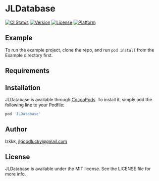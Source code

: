 # JLDatabase

[![CI Status](https://img.shields.io/travis/lzkkk/JLDatabase.svg?style=flat)](https://travis-ci.org/lzkkk/JLDatabase)
[![Version](https://img.shields.io/cocoapods/v/JLDatabase.svg?style=flat)](https://cocoapods.org/pods/JLDatabase)
[![License](https://img.shields.io/cocoapods/l/JLDatabase.svg?style=flat)](https://cocoapods.org/pods/JLDatabase)
[![Platform](https://img.shields.io/cocoapods/p/JLDatabase.svg?style=flat)](https://cocoapods.org/pods/JLDatabase)

## Example

To run the example project, clone the repo, and run `pod install` from the Example directory first.

## Requirements

## Installation

JLDatabase is available through [CocoaPods](https://cocoapods.org). To install
it, simply add the following line to your Podfile:

```ruby
pod 'JLDatabase'
```

## Author

lzkkk, jlgoodlucky@gmail.com

## License

JLDatabase is available under the MIT license. See the LICENSE file for more info.
